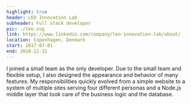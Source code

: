 ```yaml
---
highlight: true
header: LEO Innovation Lab
subheader: Full stack developer
pic: ./leo.svg
link: https://www.linkedin.com/company/leo-innovation-lab/about/
location: Copenhagen, Denmark
start: 2017-07-01
end: 2018-12-31
---
```


I joined a small team as the only developer. Due to the small team and flexible setup, I also designed the appearance and behavior of many features. My responsibilities quickly evolved from a simple website to a system of multiple sites serving four different personas and a Node.js middle layer that took care of the business logic and the database.
